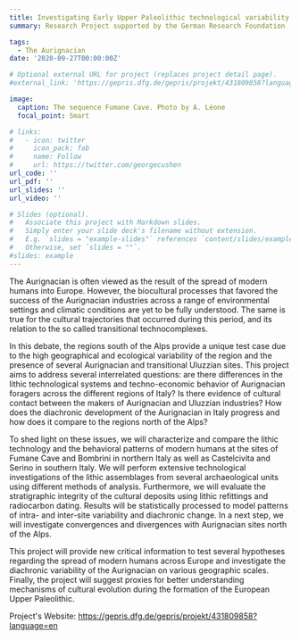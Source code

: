 ```yaml
---
title: Investigating Early Upper Paleolithic technological variability and cultural dynamics south of the Alps
summary: Research Project supported by the German Research Foundation (DFG) under grant agreement no. 431809858–FA 1707/1-1

tags:
  - The Aurignacian
date: '2020-09-27T00:00:00Z'

# Optional external URL for project (replaces project detail page).
#external_link: 'https://gepris.dfg.de/gepris/projekt/431809858?language=en'

image:
  caption: The sequence Fumane Cave. Photo by A. Léone
  focal_point: Smart

# links:
#   - icon: twitter
#     icon_pack: fab
#     name: Follow
#     url: https://twitter.com/georgecushen
url_code: ''
url_pdf: ''
url_slides: ''
url_video: ''

# Slides (optional).
#   Associate this project with Markdown slides.
#   Simply enter your slide deck's filename without extension.
#   E.g. `slides = "example-slides"` references `content/slides/example-slides.md`.
#   Otherwise, set `slides = ""`.
#slides: example
---
```


The Aurignacian is often viewed as the result of the spread of modern humans into Europe. However, the biocultural processes that favored the success of the Aurignacian industries across a range of environmental settings and climatic conditions are yet to be fully understood. The same is true for the cultural trajectories that occurred during this period, and its relation to the so called transitional technocomplexes. 

In this debate, the regions south of the Alps provide a unique test case due to the high geographical and ecological variability of the region and the presence of several Aurignacian and transitional Uluzzian sites. This project aims to address several interrelated questions: are there differences in the lithic technological systems and techno-economic behavior of Aurignacian foragers across the different regions of Italy? Is there evidence of cultural contact between the makers of Aurignacian and Uluzzian industries? How does the diachronic development of the Aurignacian in Italy progress and how does it compare to the regions north of the Alps? 

To shed light on these issues, we will characterize and compare the lithic technology and the behavioral patterns of modern humans at the sites of Fumane Cave and Bombrini in northern Italy as well as Castelcivita and Serino in southern Italy. We will perform extensive technological investigations of the lithic assemblages from several archaeological units using different methods of analysis. Furthermore, we will evaluate the stratigraphic integrity of the cultural deposits using lithic refittings and radiocarbon dating. Results will be statistically processed to model patterns of intra- and inter-site variability and diachronic change. In a next step, we will investigate convergences and divergences with Aurignacian sites north of the Alps. 

This project will provide new critical information to test several hypotheses regarding the spread of modern humans across Europe and investigate the diachronic variability of the Aurignacian on various geographic scales. Finally, the project will suggest proxies for better understanding mechanisms of cultural evolution during the formation of the European Upper Paleolithic.

Project's Website: https://gepris.dfg.de/gepris/projekt/431809858?language=en
